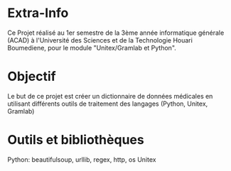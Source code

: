 # Extra-Info
Ce Projet réalisé au 1er semestre de la 3ème année informatique générale (ACAD) à l'Université des Sciences et de la Technologie Houari Boumediene, pour le module "Unitex/Gramlab et Python".

# Objectif
Le but de ce projet est créer un dictionnaire de données médicales en utilisant différents outils de traitement des langages (Python, Unitex, Gramlab)

# Outils et bibliothèques
Python: beautifulsoup, urllib, regex, http, os
Unitex
